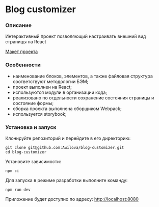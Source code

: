 # Blog customizer
### Описание
Интерактивный проект позволяющий настраивать внешний вид страницы на React  

[Макет проекта](https://www.figma.com/file/FEeiiGLOsE7ktXbPpBxYoD/Custom-dropdown?type=design&node-id=0%3A1&mode=design&t=eXRJnWC6Xsuw0qR4-1)
### Особенности
- наименование блоков, элементов, а также файловая структура соответствуют методологии БЭМ;
- проект выполнен на React;
- используются модули в организации кода;
- реализовано по отдельности сохранение состояния страницы и состояние формы;
- сборка проекта выполнена сборщиком Webpack;
- используется storybook;
  
### Установка и запуск
Клонируйте репозиторий и перейдите в его директорию:
```
git clone git@github.com:Awilova/blog-customizer.git
cd blog-customizer
```
Установите зависимости:
```
npm ci
```
Для запуска в режиме разработки выполните команду:
```
npm run dev
```
Приложение будет доступно по адресу: [http://localhost:8080](http://localhost:8080)
